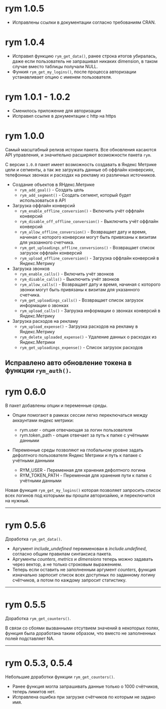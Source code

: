 # rym 1.0.5

* Исправлены ссылки в документации согласно требованиям CRAN.

# rym 1.0.4

* Исправил функцию `rym_get_data()`, ранее строка итогов убиралась, даже если пользователь не запрашивал никаких dimension, в таком случае вместо таблицы получали NULL.
* Функия `rym_get_my_logins()`, после процесса авторизации устанавливает опцию с именем пользователя.

# rym 1.0.1 - 1.0.2

* Сменилось приложение для авторизации
* Исправил ссылке в документации с http на https

# rym 1.0.0

Самый масштабный релизв истории пакета. Все обновления касаются API управления, и значительно расширяют возможности пакета `rym`.

С версии `1.0.0` пакет имеет возможность создавать в Яндекс Метрике цели и сегменты, а так же загружать данные об оффлайн конверсиях, телефонных звонках и расходах на рекламу из различных источников. 

* Создание объектов в ЯНдекс.Метрике
    * `rym_add_goal()` - Создать цель
    * `rym_add_segment()` - Создать сегмент, который будет использоваться в API
* Загрузка оффлайн конверсий
    * `rym_enable_offline_conversion()` - Включить учёт оффлайн конверсий
    * `rym_disable_off_offline_conversion()` - Выключить учёт оффлайн конверсий
    * `rym_allow_offline_conversion()` - Возвращает дату и время, начиная с которого конверсии могут быть привязаны к визитам для указанного счетчика.
    * `rym_get_uploadings_offline_conversions()` - Возвращает список загрузок оффлайн конверсий
    * `rym_upload_offline_conversion()` - Загрузка оффлайн конверсий в Яндекс.Метрику
* Загрузка звонков
    * `rym_enable_calls()` - Включить учёт звонков
    * `rym_disable_calls()` - Выключить учёт звонков
    * `rym_allow_calls()` - Возвращает дату и время, начиная с которого звонки могут быть привязаны к визитам для указанного счетчика.
    * `rym_get_uploadings_calls()` - Возвращает список загрузок информации о звонках
    * `rym_upload_calls()` - Загрузка информации о звонках конверсий в Яндекс.Метрику
* Загрузка расходов на рекламу
    * `rym_upload_expense()` - Загрузка расходов на рекламу в Яндекс.Метрику
    * `rym_delete_uploaded_expense()` - Удаление данных о расходах из Яндекс.Метрики
    * `rym_get_uploadings_expense()` - Список загрузок расходов

Исправлено авто обновление токена в функции `rym_auth()`.
---

# rym 0.6.0

В пакет добавлены опции и переменные среды.

* Опции помогают в рамках сессии легко переключаться между аккаунтами яндекс метрики:
    * rym.user - опция отвечающая за логин пользователя
	* rym.token_path - опция отвечает за путь к папке с учётными данными
	
* Переменные среды позволяют на глобальном уровне задать дефолтного пользователя Яндекс Метрики и путь к папаке с учётными данными
    * RYM_USER - Переменная для хранения дефолтного логина
	* RYM_TOKEN_PATH - Переменная для хранения пути к папке с учётными данными
	
Новая функция `rym_get_my_logins()` которая позволяет запросить список всех логинов под которыми вы прошли авторизайию, и переключится на нужный.	

---

# rym 0.5.6

Доработка `rym_get_data()`.

* Аргумент *include_undefined* переименован в *include.undefined*, согласно общим правилам синтаксиса пакета.
* Аргументы *counters*, *metrics* и *dimensions* теперь можно задавать через вектор, а не только строковым выражением.
* Теперь если оставить не заполненным аргумент *counters*, функция изначально зарпосит список всех доступных по заданному логину счётчиков, а потом по каждому запросит статистику.

---

# rym 0.5.5

Доработка `rym_get_counters()`.

В связи со сбоями вызванными отсутвием значений в некоторых полях, функция была доработана таким образом, что вместо не заполненных полей подставляет NA.

---

# rym 0.5.3, 0.5.4

Небольшие доработки функции `rym_get_counters()`.

* Ранее функция могла запрашивать данные только о 1000 счётчиков, теперь лимитов нет.
* Исправлена ошибка при загрузке счётчиков по которым не задано имя.